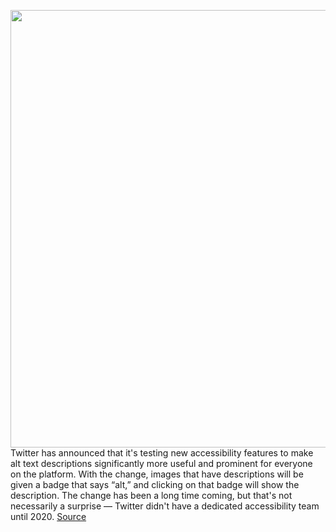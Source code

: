 <img src='https://cdn.vox-cdn.com/thumbor/WhPM2KbiK7YOa_MXLgNT1on0fJM=/0x0:1470x1324/1200x800/filters:focal(342x634:576x868)/cdn.vox-cdn.com/uploads/chorus_image/image/70601181/FNa8hAaXIAY8E6A.0.jpeg' width='700px' /><br/>
Twitter has announced that it's testing new accessibility features to make alt text descriptions significantly more useful and prominent for everyone on the platform. With the change, images that have descriptions will be given a badge that says “alt,” and clicking on that badge will show the description. The change has been a long time coming, but that's not necessarily a surprise — Twitter didn't have a dedicated accessibility team until 2020.
<a href='https://www.theverge.com/2022/3/9/22969304/twitter-image-description-alt-text-test-accessibility'> Source <a/>